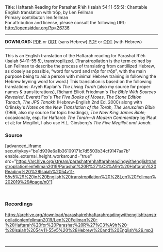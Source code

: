 <html>
<head></head>
<body>
Title: Haftarah Reading for Parashat R'éh (Isaiah 54:11-55:5): Chantable English translation with trōp, by Len Fellman<br />
Primary contributor: len.fellman<br />
For attribution and license, please consult the following URL: <a href="http://opensiddur.org/?p=26736">http://opensiddur.org/?p=26736</a>
<p />
<hr />

<strong>DOWNLOAD:</strong> 
<a href="https://archive.org/download/parashatrehhaftarahreadingwithenglishtranstropilationlenfellman2019/Parashat%20R%27%C3%A9h%20Haftarah%20Reading%20%28Isaiah%2054v11-55v5%29%20in%20English%20transtropilation%20%28Len%20Fellman%202019%29%20-%20english%20only.pdf">PDF</a> or <a href="https://archive.org/download/parashatrehhaftarahreadingwithenglishtranstropilationlenfellman2019/Parashat%20R%27%C3%A9h%20Haftarah%20Reading%20%28Isaiah%2054v11-55v5%29%20in%20English%20transtropilation%20%28Len%20Fellman%202019%29%20-%20english%20only.odt">ODT</a> (sans Hebrew)
<a href="https://archive.org/download/parashatrehhaftarahreadingwithenglishtranstropilationlenfellman2019/Parashat%20R%27%C3%A9h%20Haftarah%20Reading%20%28Isaiah%2054v11-55v5%29%20in%20English%20transtropilation%20%28Len%20Fellman%202019%29.pdf">PDF</a> or <a href="https://archive.org/download/parashatrehhaftarahreadingwithenglishtranstropilationlenfellman2019/Parashat%20R%27%C3%A9h%20Haftarah%20Reading%20%28Isaiah%2054v11-55v5%29%20in%20English%20transtropilation%20%28Len%20Fellman%202019%29.odt">ODT</a> (with Hebrew)

<hr />

This is an English translation of the Haftarah reading for Parashat R'éh (Isaiah 54:11-55:5), transtropilized. (Transtropilation is the term coined by Len Fellman to describe the process of translating from cantillized Hebrew, as closely as possible, “word for word and <em>trōp</em> for <em>trōp</em>”, with the main purpose being to aid a person with minimal Hebrew training in following the Hebrew leyning word for word.) This translation is based on the following translations: Aryeh Kaplan's <em>The Living Torah</em> (also my source for proper names &amp; transliterations), Richard Elliott Friedman's <em>The Bible With Sources Revealed</em>, Everett Fox's <em>The Five Books of Moses</em>, <em>The Stone Edition Tanach</em>, <em>The JPS Tanakh</em> (Hebrew-English 2nd Ed. 2000) along with Orlinsky's <em>Notes on the New Translation of the Torah</em>, <em>The Jerusalem Bible</em> (1966, also my source for topic headings), <em>The New King James Bible</em>; occasionally, esp. for Haftarot: <em>The Torah—A Modern Commentary</em> by Plaut et al; for Megillot, I also use H.L. Ginsberg's <em>The Five Megillot and Jonah</em>.

<h3>Source</h3>

[advanced_iframe securitykey="be1d939e6a1b36109171c7d5503b34cf9147aa7b" enable_external_height_workaround="true" src="https://archive.org/stream/parashatrehhaftarahreadingwithenglishtranstropilationlenfellman2019/Parashat%20R%27%C3%A9h%20Haftarah%20Reading%20%28Isaiah%2054v11-55v5%29%20in%20English%20transtropilation%20%28Len%20Fellman%202019%29#page/n0"]

&nbsp; 

<h3>Recordings</h3>

https://archive.org/download/parashatrehhaftarahreadingwithenglishtranstropilationlenfellman2019/Len%20Fellman%20-%20Haftarah%20for%20Parashat%20R%27%C3%A9h%20-%20Isaiah%2054v11-55v5%20%28Hebrew%20and%20English%29.mp3

&nbsp;

<hr />

&nbsp;
</body>
</html>